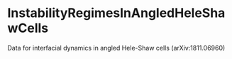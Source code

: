 # InstabilityRegimesInAngledHeleShawCells
Data for interfacial dynamics in angled Hele-Shaw cells (arXiv:1811.06960)
